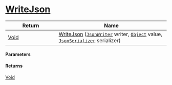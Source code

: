 # [WriteJson](./FeatureDescriptorTJsonConverter--WriteJson.md)



| Return<div><a href="#"><img width=225></a></div> | Name<div><a href="#"><img width=525></a></div> | 
| --- | --- | 
| [Void](https://docs.microsoft.com/en-us/dotnet/api/System.Void) | [WriteJson](./FeatureDescriptorTJsonConverter--WriteJson.md) ([`JsonWriter`](./FeatureDescriptorTJsonConverter--WriteJson.md) writer, [`Object`](https://docs.microsoft.com/en-us/dotnet/api/System.Object) value, [`JsonSerializer`](./FeatureDescriptorTJsonConverter--WriteJson.md) serializer) | 


#### Parameters

#### Returns
[Void](https://docs.microsoft.com/en-us/dotnet/api/System.Void)<br>
